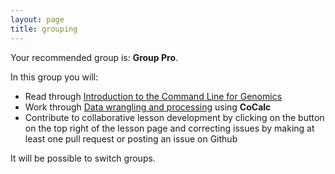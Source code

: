 ```yaml
---
layout: page
title: grouping
---
```


Your recommended group is: **Group Pro**.

In this group you will:
- Read through [Introduction to the Command Line for Genomics](mmb-umcu.github.io/shell-genomics)
- Work through [Data wrangling and processing](mmb-umcu.github.io/wranglign-genomics) using **CoCalc**
- Contribute to collaborative lesson development by clicking on the button on the top right of the lesson page and correcting issues by making at least one pull request or posting an issue on Github  

It will be possible to switch groups.


